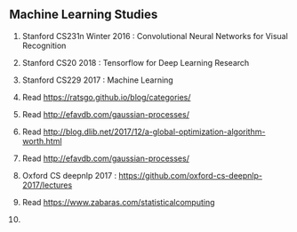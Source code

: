 ## Machine Learning Studies

1. Stanford CS231n Winter 2016 : Convolutional Neural Networks for Visual Recognition

2. Stanford CS20 2018 : Tensorflow for Deep Learning Research

3. Stanford CS229 2017 : Machine Learning 

4. Read https://ratsgo.github.io/blog/categories/

5. Read http://efavdb.com/gaussian-processes/

6. Read http://blog.dlib.net/2017/12/a-global-optimization-algorithm-worth.html

7. Read http://efavdb.com/gaussian-processes/

8. Oxford CS deepnlp 2017 : https://github.com/oxford-cs-deepnlp-2017/lectures

9. Read https://www.zabaras.com/statisticalcomputing

10.
